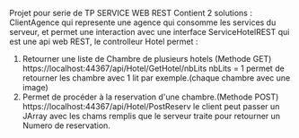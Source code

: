 Projet pour serie de TP SERVICE WEB REST 
Contient 2 solutions : 
ClientAgence qui represente une agence qui consomme les services du serveur, et permet une interaction avec une interface
ServiceHotelREST qui est une api web REST, le controlleur Hotel permet :
1. Retourner une liste de Chambre de plusieurs hotels (Methode GET) https://localhost:44367/api/Hotel/GetHotel/nbLits
nbLits = 1 permet de retourner les chambre avec 1 lit par exemple.(chaque chambre avec une image)
2. Permet de procéder à la reservation d'une chambre.(Methode POST) https://localhost:44367/api/Hotel/PostReserv
le client peut passer un JArray avec les chams remplis que le serveur traite pour retourner un Numero de reservation.
